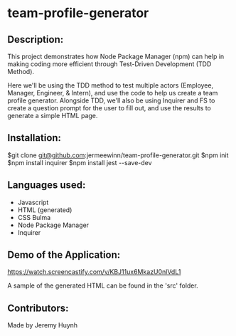 # team-profile-generator

## Description:

This project demonstrates how Node Package Manager (npm) can help in making coding more efficient through Test-Driven Development (TDD Method). 

Here we'll be using the TDD method to test multiple actors (Employee, Manager, Engineer, & Intern), and use the code to help us create a team profile generator.
Alongside TDD, we'll also be using Inquirer and FS to create a question prompt for the user to fill out, and use the results to generate a simple HTML page.

## Installation:
$git clone git@github.com:jermeewinn/team-profile-generator.git
$npm init
$npm install inquirer
$npm install jest --save-dev

## Languages used:
* Javascript
* HTML (generated)
* CSS Bulma
* Node Package Manager
* Inquirer

## Demo of the Application:
https://watch.screencastify.com/v/KBJ11ux6MkazU0nlVdL1

A sample of the generated HTML can be found in the 'src' folder.

## Contributors:
Made by Jeremy Huynh
